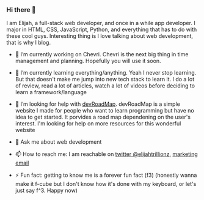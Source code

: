 ### Hi there 👋

I am Elijah, a full-stack web developer, and once in a while app developer. I major in HTML, CSS, JavaScript, Python, and everything that has to do with these cool guys. Interesting thing is I love talking about web development, that is why I blog.

- 🔭 I’m currently working on Chevri. Chevri is the next big thing in time management and planning. Hopefully you will use it soon.

- 🌱 I’m currently learning everything/anything. Yeah I never stop learning. But that doesn't make me jump into new tech stack to learn it. I do a lot of review, read a lot of articles, watch a lot of videos before deciding to learn a framework/language

- 🤔 I’m looking for help with [devRoadMap](https://devroadmap.vercel.app). devRoadMap is a simple website I made for people who want to learn programming but have no idea to get started. It porvides a road map dependening on the user's interest. I'm looking for help on more resources for this wonderful website

- 💬 Ask me about web development

- 📫 How to reach me: I am reachable on [twitter @elijahtrillionz](https://twitter.com/elijahtrillionz), [marketing email](mailto:onlinedailyblog@gmail.com)

- ⚡ Fun fact: getting to know me is a forever fun fact (f3) (honestly wanna make it f-cube but I don't know how it's done with my keyboard, or let's just say f^3. Happy now)
